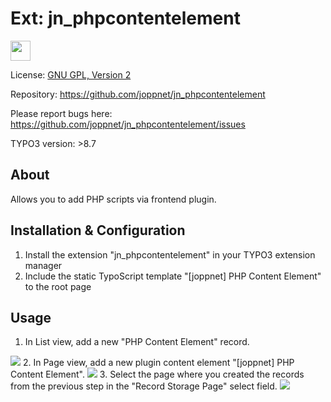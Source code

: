 # Ext: jn_phpcontentelement

<img src="https://www.joppnet.de/typo3conf/ext/jn_phpcontentelement/ext_icon.png" width="32" height="32" />

License: [GNU GPL, Version 2](https://www.gnu.org/licenses/gpl-2.0.html)

Repository: https://github.com/joppnet/jn_phpcontentelement

Please report bugs here: https://github.com/joppnet/jn_phpcontentelement/issues

TYPO3 version: >8.7

## About
Allows you to add PHP scripts via frontend plugin.

## Installation & Configuration

1. Install the extension "jn_phpcontentelement" in your TYPO3 extension manager
2. Include the static TypoScript template "[joppnet] PHP Content Element" to the root page
     
## Usage

1. In List view, add a new "PHP Content Element" record.
<img src="https://www.joppnet.de/typo3conf/ext/jn_phpcontentelement/Resources/Public/Manual/manual-record.png" />
2. In Page view, add a new plugin content element "[joppnet] PHP Content Element".
<img src="https://www.joppnet.de/typo3conf/ext/jn_phpcontentelement/Resources/Public/Manual/manual-ce.png" />
3. Select the page where you created the records from the previous step in the "Record Storage Page" select field.
<img src="https://www.joppnet.de/typo3conf/ext/jn_phpcontentelement/Resources/Public/Manual/manual-record-storage.png" />
